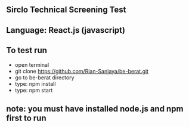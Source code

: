 ## Sirclo Technical Screening Test

## Language: React.js (javascript)

## To test run 

- open terminal
- git clone https://github.com/Rian-Sanjaya/be-berat.git
- go to be-berat directory
- type: npm install
- type: npm start

## note: you must have installed node.js and npm first to run
